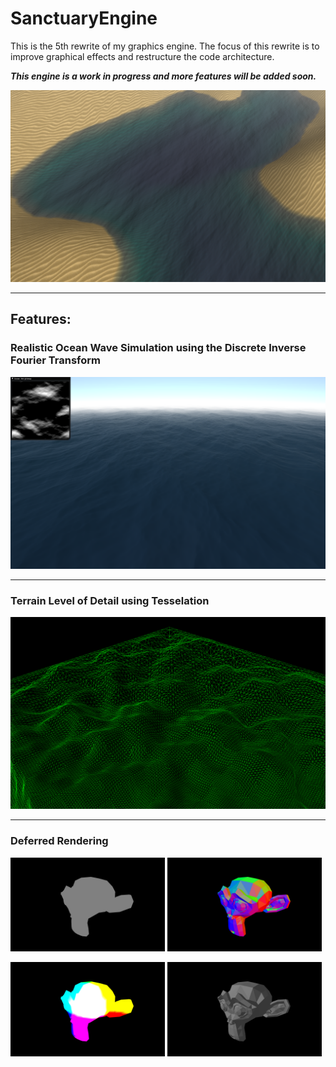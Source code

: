 # SanctuaryEngine

This is the 5th rewrite of my graphics engine. The focus of this rewrite is to improve graphical effects and restructure the code architecture.

***This engine is a work in progress and more features will be added soon.***

![](readmeimg/cover.png)

___
## Features:

### Realistic Ocean Wave Simulation using the Discrete Inverse Fourier Transform
![](readmeimg/betterocean.png)

___
### Terrain Level of Detail using Tesselation
![](readmeimg/terrain.png)

___
### Deferred Rendering
<p float="left">
  <img src="readmeimg/deferred/albedo.png" width="49%" />
  <img src="readmeimg/deferred/normal.png" width="49%" /> 
</p>
<p float="left">
  <img src="readmeimg/deferred/position.png" width="49%" />
  <img src="readmeimg/deferred/lit.png" width="49%" /> 
</p>
